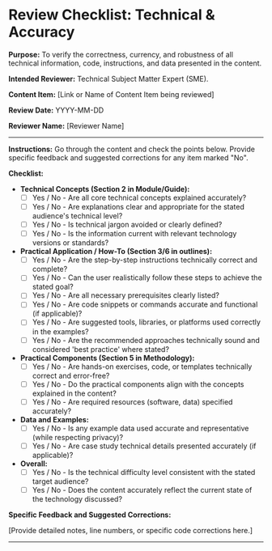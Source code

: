 # Review Checklist: Technical & Accuracy

**Purpose:** To verify the correctness, currency, and robustness of all technical information, code, instructions, and data presented in the content.

**Intended Reviewer:** Technical Subject Matter Expert (SME).

**Content Item:** [Link or Name of Content Item being reviewed]

**Review Date:** YYYY-MM-DD

**Reviewer Name:** [Reviewer Name]

---

**Instructions:** Go through the content and check the points below. Provide specific feedback and suggested corrections for any item marked "No".

**Checklist:**

* **Technical Concepts (Section 2 in Module/Guide):**
  * [ ] Yes / No - Are all core technical concepts explained accurately?
  * [ ] Yes / No - Are explanations clear and appropriate for the stated audience's technical level?
  * [ ] Yes / No - Is technical jargon avoided or clearly defined?
  * [ ] Yes / No - Is the information current with relevant technology versions or standards?
* **Practical Application / How-To (Section 3/6 in outlines):**
  * [ ] Yes / No - Are the step-by-step instructions technically correct and complete?
  * [ ] Yes / No - Can the user realistically follow these steps to achieve the stated goal?
  * [ ] Yes / No - Are all necessary prerequisites clearly listed?
  * [ ] Yes / No - Are code snippets or commands accurate and functional (if applicable)?
  * [ ] Yes / No - Are suggested tools, libraries, or platforms used correctly in the examples?
  * [ ] Yes / No - Are the recommended approaches technically sound and considered 'best practice' where stated?
* **Practical Components (Section 5 in Methodology):**
  * [ ] Yes / No - Are hands-on exercises, code, or templates technically correct and error-free?
  * [ ] Yes / No - Do the practical components align with the concepts explained in the content?
  * [ ] Yes / No - Are required resources (software, data) specified accurately?
* **Data and Examples:**
  * [ ] Yes / No - Is any example data used accurate and representative (while respecting privacy)?
  * [ ] Yes / No - Are case study technical details presented accurately (if applicable)?
* **Overall:**
  * [ ] Yes / No - Is the technical difficulty level consistent with the stated target audience?
  * [ ] Yes / No - Does the content accurately reflect the current state of the technology discussed?

**Specific Feedback and Suggested Corrections:**

[Provide detailed notes, line numbers, or specific code corrections here.]

---
